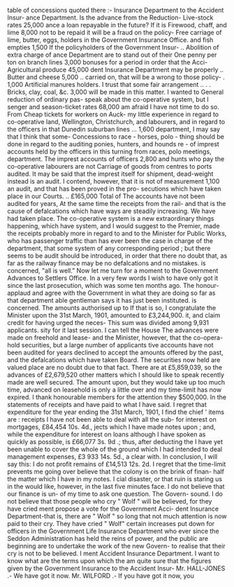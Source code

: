 table of concessions quoted there :- Insurance Department to the Accident Insur- ance Department. Is the advance from the Reduction- Live-stock rates 25,000 ance a loan repayable in the future? If it is Firewood, chaff, and lime 8,000 not to be repaid it will be a fraud on the policy- Free carriage of lime, butter, eggs, holders in the Government Insurance Office. and fish empties 1,500 If the policyholders of the Government Insur- .. Abolition of extra charge of ance Department are to stand out of their One penny per ton on branch lines 3,000 bonuses for a period in order that the Acci- Agricultural produce 45,000 dent Insurance Department may be properly .. Butter and cheese 5,000 .. carried on, that will be a wrong to those policy- . 1,000 Artificial manures holders. I trust that some fair arrangement .. . . Bricks, clay, coal, &c. 3,000 will be made in this matter. I wanted to General reduction of ordinary pas- speak about the co-operative system, but I senger and season-ticket rates 68,000 am afraid I have not time to do so. From Cheap tickets for workers on Auck- my little experience in regard to co-operative land, Wellington, Christchurch, and labourers, and in regard to the officers in that Dunedin suburban lines ... 1,600 department, I may say that I think that some- Concessions to race - horses, polo - thing should be done in regard to the auditing ponies, hunters, and hounds re - of imprest accounts held by the officers in this turning from races, polo meetings, department. The imprest accounts of officers 2,800 and hunts who pay the co-operative labourers are not Carriage of goods from centres to ports audited. It may be said that the imprest itself for shipment, dead-weight instead is an audit. I contend, however, that it is not of measurement 1,100 an audit, and that has been proved in the pro- secutions which have taken place in our Courts. .. £165,000 Total of The accounts have not been audited for years, At the same time the receipts from the rail- and that is the cause of defalcations which have ways are steadily increasing. We have had taken place. The co-operative system is a new extraordinary things happening, which have system, and I would suggest to the Premier, made the receipts probably more in regard to and to the Minister for Public Works, who has passenger traffic than has ever been the case in charge of the department, that some system of any corresponding period ; but there seems to be audit should be introduced, in order that there no doubt that, as far as the railway finance may be no defalcations and no mistakes. is concerned, "all is well." Now let me turn for a moment to the Government Advances to Settlers Office. In a very few words I wish to have only got it since the last prosecution, which was some ten months ago. The honour- applaud and agree with the Government in what they are doing so far as that department able gentleman says it has just been instituted. is concerned. The amounts authorised up to If that is so, I congratulate the Minister upon the 31st March, 1901, amounted to £3,244,900. it, and claim credit for having urged the neces- This sum was divided among 9,931 applicants. sity for it last session. I can tell the House The advances were made on freehold and lease- and the Minister, however, that the co-opera- hold securities, but a large number of applicants tive accounts have not been audited for years declined to accept the amounts offered by the past, and the defalcations which have taken Board. The securities now held are valued place are no doubt due to that fact. There are at £5,859,039, so the advances of £2,679,520 other matters which I should like to speak recently made are well secured. The amount upon, but they would take up too much time, advanced on leasehold is only a little over and my time-limit has now expired. I thank honourable members for the attention they $500,000. In the statements of receipts and have paid to what I have said. I regret that expenditure for the year ending the 31st March, 1901, I find the chief ' items are : receipts I have not been able to deal with all the sub- for interest on mortgages, £84,454 10s. 4d., jects which I have made notes upon ; and, while the expenditure for interest on loans although I have spoken as quickly as possible, is £66,077 3s. 9d .; thus, after deducting the I have yet been unable to cover the whole of the ground which I had intended to deal management expenses, £3 933 14s. 5d., a clear with. In conclusion, I will say this: I do not profit remains of £14,513 12s. 2d. I regret that the time-limit prevents me going over believe that the colony is on the brink of finan- half the matter which I have in my notes. I cial disaster, or that ruin is staring us in the would like, however, in the last five minutes face. I do not believe that our finance is un- of my time to ask one question. The Govern- sound. I do not believe that those people who cry " Wolf " will be believed, for they have cried ment propose a vote for the Government Acci- dent Insurance Department-that is, there are " Wolf " so long that not much attention is now paid to their cry. They have cried " Wolf" certain increases put down for officers in the Government Life Insurance Department who ever since the Seddon Administration has held the reins of power, and the public are beginning are to undertake the work of the new Govern- to realise that their cry is not to be believed. I ment Accident Insurance Department. I want to know what are the terms upon which the am quite sure that the figures given by the Government Insurance to the Accident Insur- Mr. HALL-JONES .- We have got it now. Mr. WILFORD .- If you have got it now, you 